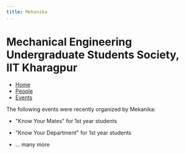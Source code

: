 ```yaml
---
title: Mekanika
...
```


# Mechanical Engineering Undergraduate Students Society,<br> IIT Kharagpur

<ul class="nav">
    <li class="nav"><a  href="./index.html">Home</a></li>
    <li class="nav"><a  href="./people.html">People</a></li>
    <li class="nav"><a class="active" href="">Events</a></li>
</ul>

The following events were recently organized by Mekanika:

* "Know Your Mates" for 1st year students

* "Know Your Department" for 1st year students

* ... many more

